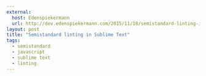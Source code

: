 ```yaml
---
external:
  host: Edenspiekermann
  url: http://dev.edenspiekermann.com/2015/11/18/semistandard-linting-in-sublime-text/
layout: post
title: "Semistandard linting in Sublime Text"
tags: 
  - semistandard
  - javascript
  - sublime text
  - linting
---
```

